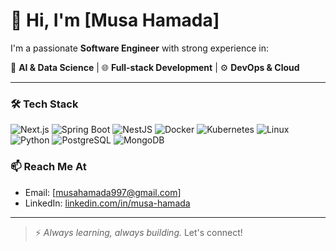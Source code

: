 # 👋 Hi, I'm [Musa Hamada]

I'm a passionate **Software Engineer** with strong experience in:

🧠 **AI & Data Science** | 🌐 **Full-stack Development** | ⚙️ **DevOps & Cloud**

---

### 🛠️ Tech Stack
![Next.js](https://img.shields.io/badge/-Next.js-000?&logo=next.js)
![Spring Boot](https://img.shields.io/badge/-SpringBoot-6DB33F?&logo=spring-boot)
![NestJS](https://img.shields.io/badge/-NestJS-E0234E?&logo=nestjs)
![Docker](https://img.shields.io/badge/-Docker-2496ED?&logo=docker)
![Kubernetes](https://img.shields.io/badge/-Kubernetes-326CE5?&logo=kubernetes)
![Linux](https://img.shields.io/badge/-Linux-FCC624?&logo=linux)
![Python](https://img.shields.io/badge/-Python-3776AB?&logo=python)
![PostgreSQL](https://img.shields.io/badge/-PostgreSQL-4169E1?&logo=postgresql)
![MongoDB](https://img.shields.io/badge/-MongoDB-47A248?&logo=mongodb)


### 📫 Reach Me At
- Email: [musahamada997@gmail.com]
- LinkedIn: [linkedin.com/in/musa-hamada]([https://linkedin.com/in/musa-hamada](https://www.linkedin.com/in/musa-hamada-2ab96a172?utm_source=share&utm_campaign=share_via&utm_content=profile&utm_medium=android_app))

---

> ⚡ *Always learning, always building.* Let's connect!
